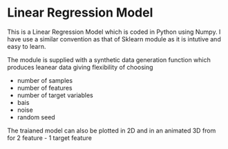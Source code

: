 # Linear Regression Model

This is a Linear Regression Model which is coded in Python using Numpy. I have use a similar convention as that of Sklearn module as it is intutive and easy to learn.

The module is supplied with a synthetic data generation function which produces leanear data giving flexibility of choosing 
- number of samples
- number of features
- number of target variables
- bais
- noise
- random seed

The traianed model can also be plotted in 2D and in an animated 3D from for 2 feature - 1 target feature
